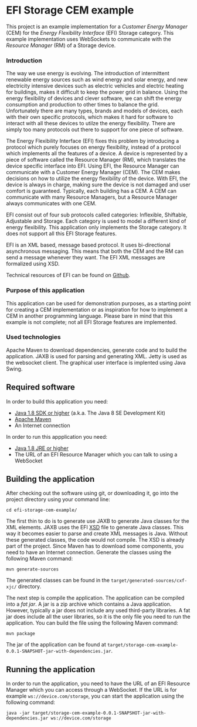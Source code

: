 # EFI Storage CEM example

This project is an example implementation for a *Customer Energy Manager* (CEM) for the *Energy Flexibility Interface* (EFI) Storage category. This example implementation uses WebSockets to communicate with the *Resource Manager* (RM) of a Storage device.

### Introduction

The way we use energy is evolving. The introduction of intermittent renewable energy sources such as wind energy and solar energy, and new electricity intensive devices such as electric vehicles and electric heating for buildings, makes it difficult to keep the power grid in balance. Using the energy flexibility of devices and clever software, we can shift the energy consumption and production to other times to balance the grid. Unfortunately there are many types, brands and models of devices, each with their own specific protocols, which makes it hard for software to interact with all these devices to utilze the energy flexibility. There are simply too many protocols out there to support for one piece of software.

The Energy Flexibility Interface (EFI) fixes this problem by introducing a protocol which purely focuses on energy flexibility, instead of a protocol which implements all the features of a device. A device is represented by a piece of software called the Resource Manager (RM), which translates the device specific interface into EFI. Using EFI, the Resource Manager can communicate with a Customer Energy Manager (CEM). The CEM makes decisions on how to utilize the energy flexibility of the device. With EFI, the device is always in charge, making sure the device is not damaged and user comfort is guaranteed. Typically, each building has a CEM. A CEM can communicate with many Resource Managers, but a Resource Manager always communicates with one CEM.

EFI consist out of four sub protocols called categories: Inflexible, Shiftable, Adjustable and Storage. Each category is used to model a different kind of energy flexibility. This application only implements the Storage category. It does not support all this EFI Storage features.

EFI is an XML based, message based protocol. It uses bi-directional asynchronous messaging. This means that both the CEM and the RM can send a message whenever they want. The EFI XML messages are formalized using XSD.

Technical resources of EFI can be found on [Github](https://github.com/flexiblepower/efi).

### Purpose of this application

This application can be used for demonstration purposes, as a starting point for creating a CEM implementation or as inspiration for how to implement a CEM in another programming language. Please bare in mind that this example is not complete; not all EFI Storage features are implemented.

### Used technologies
Apache Maven to download dependencies, generate code and to build the application. JAXB is used for parsing and generating XML. Jetty is used as the websocket client. The graphical user interface is implented using Java Swing.

## Required software

In order to build this application you need:

* [Java 1.8 SDK or higher](http://www.oracle.com/technetwork/java/javase/downloads/jdk8-downloads-2133151.html) (a.k.a. The Java 8 SE Development Kit)
* [Apache Maven](https://maven.apache.org/download.cgi)
* An Internet connection

In order to run this appplication you need:

* [Java 1.8 JRE or higher](http://www.oracle.com/technetwork/java/javase/downloads/index.html)
* The URL of an EFI Resource Manager which you can talk to using a WebSocket

## Building the application

After checking out the software using git, or downloading it, go into the project directory using your command line:

```
cd efi-storage-cem-example/
```

The first thin to do is to generate use JAXB to generate Java classes for the XML elements. JAXB uses the EFI [XSD](https://en.wikipedia.org/wiki/XML_Schema_(W3C)) file to generate Java classes. This way it becomes easier to parse and create XML messages is Java. Without these generated classes, the code would not compile. The XSD is already part of the project. Since Maven has to download some components, you need to have an Internet connection. Generate the classes using the following Maven command:

```
mvn generate-sources
```

The generated classes can be found in the `target/generated-sources/cxf-xjc/` directory.

The next step is compile the application. The application can be compiled into a *fat jar*. A jar is a zip archive which contains a Java application. However, typically a jar does not include any used third-party libraries. A fat jar does include all the user libraries, so it is the only file you need to run the application. You can build the file using the following Maven command:

```
mvn package
```

The jar of the application can be found at `target/storage-cem-example-0.0.1-SNAPSHOT-jar-with-dependencies.jar`.

## Running the application

In order to run the application, you need to have the URL of an EFI Resource Manager which you can access through a WebSocket. If the URL is for example `ws://device.com/storage`, you can start the application using the following command:

```
java -jar target/storage-cem-example-0.0.1-SNAPSHOT-jar-with-dependencies.jar ws://device.com/storage
```
